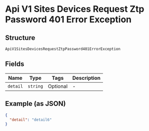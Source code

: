 
# Api V1 Sites Devices Request Ztp Password 401 Error Exception

## Structure

`ApiV1SitesDevicesRequestZtpPassword401ErrorException`

## Fields

| Name | Type | Tags | Description |
|  --- | --- | --- | --- |
| `detail` | `string` | Optional | - |

## Example (as JSON)

```json
{
  "detail": "detail6"
}
```

